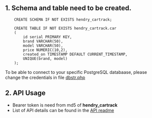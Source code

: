 ## 1. Schema and table need to be created.

```
    CREATE SCHEMA IF NOT EXISTS hendry_cartrack;

    CREATE TABLE IF NOT EXISTS hendry_cartrack.car
    (
        id serial PRIMARY KEY,
        brand VARCHAR(50), 
        model VARCHAR(50),
        price NUMERIC(10,2),
        created_on TIMESTAMP DEFAULT CURRENT_TIMESTAMP,
		UNIQUE(brand, model)
    );
```

To be able to connect to your specific PostgreSQL databaase, please change the credentials in file [dbstr.php](https://github.com/hendryyoung/cartrack/blob/master/dbstr.php)

## 2. API Usage

* Bearer token is need from md5 of **hendry_cartrack**
* List of API details can be found in the [API readme](https://github.com/hendryyoung/cartrack/blob/master/API.md)
